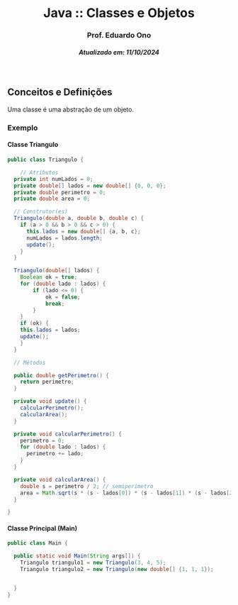 <h1 align="center">Java :: Classes e Objetos</h1>
<h3 align="center">Prof. Eduardo Ono</h3>
<h5 align="center">Atualizado em: 11/10/2024</h5>

&nbsp;

## Conceitos e Definições

Uma classe é uma abstração de um objeto.

### Exemplo

#### Classe Triangulo

```java
public class Triangulo {

    // Atributos
  private int numLados = 0;
  private double[] lados = new double[] {0, 0, 0};
  private double perimetro = 0;
  private double area = 0;

  // Construtor(es)
  Triangulo(double a, double b, double c) {
    if (a > 0 && b > 0 && c > 0) {
      this.lados = new double[] {a, b, c};
      numLados = lados.length;
      update();
    }
  }

  Triangulo(double[] lados) {
    Boolean ok = true;
    for (double lado : lados) {
        if (lado <= 0) {
            ok = false;
            break;
        }
    }
    if (ok) {
    this.lados = lados;
    update();
    }
  }

  // Métodos

  public double getPerimetro() {
    return perimetro;
  }

  private void update() {
    calcularPerimetro();
    calcularArea();
  }

  private void calcularPerimetro() {
    perimetro = 0;
    for (double lado : lados) {
      perimetro += lado;
    }
  }

  private void calcularArea() {
    double s = perimetro / 2; // semiperímetro
    area = Math.sqrt(s * (s - lados[0]) * (s - lados[1]) * (s - lados[2]));
  }

}
```

#### Classe Principal (Main)

```java
public class Main {

  public static void Main(String args[]) {
    Triangulo triangulo1 = new Triangulo(3, 4, 5);
    Triangulo triangulo2 = new Triangulo(new double[] {1, 1, 1});


  }
}
```

&nbsp;
